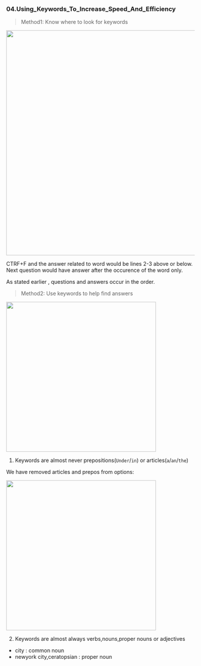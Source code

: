 ### 04.Using_Keywords_To_Increase_Speed_And_Efficiency

> Method1: Know where to look for keywords

<img src="https://user-images.githubusercontent.com/12064832/203458549-05e1583a-3aa0-48f8-aa68-913113283aa9.png" width=600 />

CTRF+F and the answer related to word would be lines 2-3 above or below.
Next question would have answer after the occurence of the word only.

As stated earlier , questions and answers occur in the order.

> Method2: Use keywords to help find answers

<img src="https://user-images.githubusercontent.com/12064832/203459851-b71d7e94-50cd-4d2b-82f8-aeaeac83c9c3.png" width=400 />

1. Keywords are almost never prepositions(`Under`/`in`) or articles(`a`/`an`/`the`)

We have removed articles and prepos from options:

<img src="https://user-images.githubusercontent.com/12064832/203459948-5adc8999-116c-4ef9-b1a9-167c8f9305dd.png" width=400 />

2. Keywords are almost always verbs,nouns,proper nouns or adjectives

- city : common noun
- newyork city,ceratopsian : proper noun

